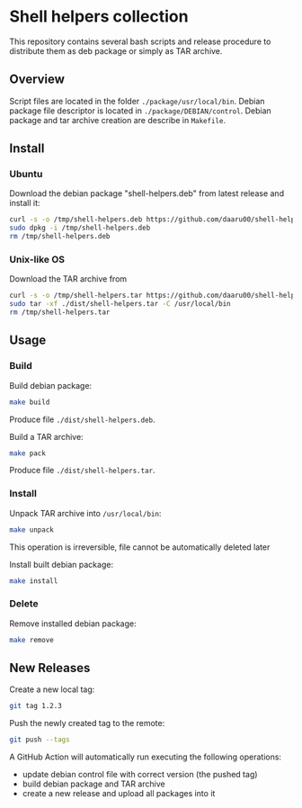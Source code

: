 # Shell helpers collection

This repository contains several bash scripts and release procedure to distribute them as deb package or simply as TAR archive.

## Overview

Script files are located in the folder `./package/usr/local/bin`.
Debian package file descriptor is located in `./package/DEBIAN/control`.
Debian package and tar archive creation are describe in `Makefile`.

## Install

### Ubuntu

Download the debian package "shell-helpers.deb" from latest release and install it:
```bash
curl -s -o /tmp/shell-helpers.deb https://github.com/daaru00/shell-helpers/releases/download/latest/shell-helpers.deb
sudo dpkg -i /tmp/shell-helpers.deb
rm /tmp/shell-helpers.deb
```

### Unix-like OS

Download the TAR archive from 
```bash
curl -s -o /tmp/shell-helpers.tar https://github.com/daaru00/shell-helpers/releases/download/latest/shell-helpers.tar
sudo tar -xf ./dist/shell-helpers.tar -C /usr/local/bin
rm /tmp/shell-helpers.tar
```

## Usage

### Build

Build debian package:
```bash
make build
```
Produce file `./dist/shell-helpers.deb`.

Build a TAR archive:
```bash
make pack
```
Produce file `./dist/shell-helpers.tar`.

### Install

Unpack TAR archive into `/usr/local/bin`:
```bash
make unpack
```
This operation is irreversible, file cannot be automatically deleted later

Install built debian package:
```bash
make install
```

### Delete

Remove installed debian package:
```bash
make remove
```

## New Releases

Create a new local tag:
```bash
git tag 1.2.3
```

Push the newly created tag to the remote:
```bash
git push --tags
```

A GitHub Action will automatically run executing the following operations: 
  - update debian control file with correct version (the pushed tag)
  - build debian package and TAR archive
  - create a new release and upload all packages into it
